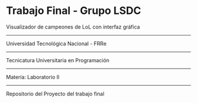 # Trabajo Final - Grupo LSDC
Visualizador de campeones de LoL con interfaz gráfica
***
Universidad Tecnológica Nacional - FRRe
***
Tecnicatura Universitaria en Programación
***
Matería: Laboratorio II
***
Repositorio del Proyecto del trabajo final
